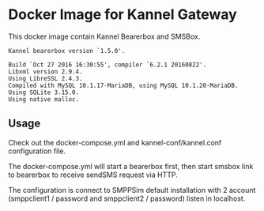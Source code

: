 # Docker Image for Kannel Gateway

This docker image contain Kannel Bearerbox and SMSBox.

~~~
Kannel bearerbox version `1.5.0'.

Build `Oct 27 2016 16:30:55', compiler `6.2.1 20160822'.
Libxml version 2.9.4.
Using LibreSSL 2.4.3.
Compiled with MySQL 10.1.17-MariaDB, using MySQL 10.1.20-MariaDB.
Using SQLite 3.15.0.
Using native malloc.
~~~

## Usage

Check out the docker-compose.yml and kannel-conf/kannel.conf configuration file.

The docker-compose.yml will start a bearerbox first, then start smsbox link to bearerbox to receive sendSMS request via HTTP.

The configuration is connect to SMPPSim default installation with 2 account (smppclient1 / password and smppclient2 / password) listen in localhost.
